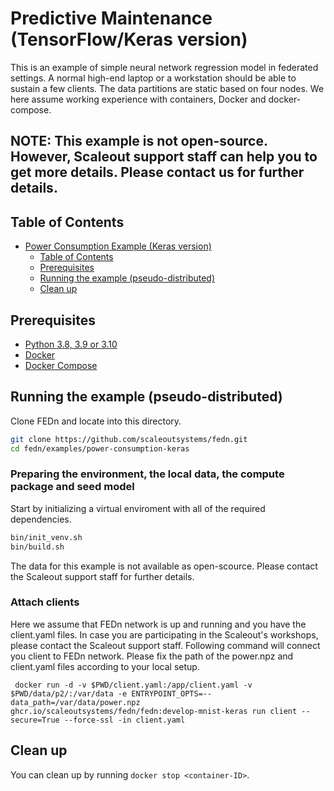 # Predictive Maintenance (TensorFlow/Keras version)
This is an example of simple neural network regression model in federated settings. A normal high-end laptop or a workstation should be able to sustain a few clients. The data partitions are static based on four nodes. We here assume working experience with containers, Docker and docker-compose. 


## NOTE: This example is not open-source. However, Scaleout support staff can help you to get more details. Please contact us for further details. 

## Table of Contents
- [Power Consumption Example (Keras version)](#power-consumption-example-keras-version)
  - [Table of Contents](#table-of-contents)
  - [Prerequisites](#prerequisites)
  - [Running the example (pseudo-distributed)](#running-the-example-pseudo-distributed)
  - [Clean up](#clean-up)

## Prerequisites
- [Python 3.8, 3.9 or 3.10](https://www.python.org/downloads)
- [Docker](https://docs.docker.com/get-docker)
- [Docker Compose](https://docs.docker.com/compose/install)

## Running the example (pseudo-distributed)
Clone FEDn and locate into this directory.
```sh
git clone https://github.com/scaleoutsystems/fedn.git
cd fedn/examples/power-consumption-keras
```

### Preparing the environment, the local data, the compute package and seed model

Start by initializing a virtual enviroment with all of the required dependencies.
```sh
bin/init_venv.sh
bin/build.sh
```

The data for this example is not available as open-scource. Please contact the Scaleout support staff for further details. 

### Attach clients 
Here we assume that FEDn network is up and running and you have the client.yaml files. In case you are participating in the Scaleout's workshops, please contact the Scaleout support staff. Following command will connect you client to FEDn network. Please fix the path of the power.npz and client.yaml files according to your local setup.

```
 docker run -d -v $PWD/client.yaml:/app/client.yaml -v $PWD/data/p2/:/var/data -e ENTRYPOINT_OPTS=--data_path=/var/data/power.npz ghcr.io/scaleoutsystems/fedn/fedn:develop-mnist-keras run client --secure=True --force-ssl -in client.yaml
```

## Clean up
You can clean up by running `docker stop <container-ID>`.
